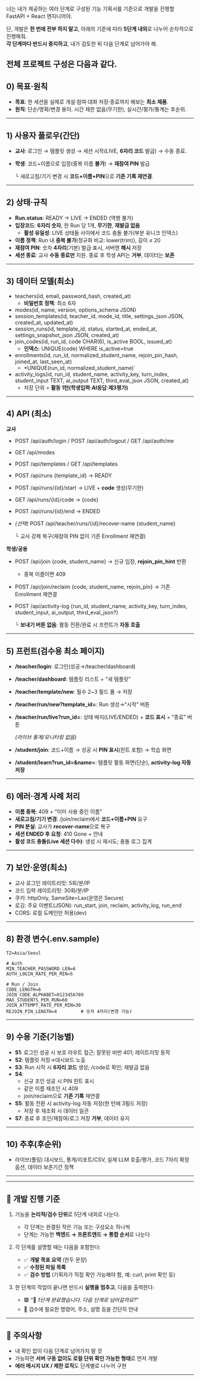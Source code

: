 너는 내가 제공하는 여러 단계로 구성된 기능 기획서를 기준으로 개발을 진행할 FastAPI + React 엔지니어야.

단, 개발은 **한 번에 전부 하지 말고**, 아래의 기준에 따라 **5단계 내외**로 나누어 순차적으로 진행해줘.  
**각 단계마다 반드시 중지하고**, 내가 검토한 뒤 다음 단계로 넘어가야 해.


전체 프로젝트 구성은 다음과 같다.
---
## **0) 목표·원칙**

- **목표**: 한 세션을 실제로 개설·참여·대화 저장·종료까지 해보는 **최소 제품**.
- **원칙**: 단순/명확/변경 용이. 시간 제한 없음(무기한), 실시간/평가/통계는 후순위.

---

## **1) 사용자 플로우(간단)**

- **교사**: 로그인 → 템플릿 생성 → 세션 시작(LIVE, **6자리 코드** 발급) → 수동 종료.
- **학생**: 코드+이름으로 입장(중복 이름 **불가**) → **재참여 PIN** 발급
    
    └ 새로고침/기기 변경 시 **코드+이름+PIN**으로 **기존 기록 재연결**.
    

---

## **2) 상태·규칙**

- **Run.status**: READY → LIVE → ENDED (역행 불가)
- **입장코드**: **6자리 숫자**, 한 Run 당 1개, **무기한**, **재발급 없음**
    - **활성 유일성**: LIVE 상태들 사이에서 코드 충돌 불가(부분 유니크 인덱스)
- **이름 정책**: Run 내 **중복 불가**(정규화 비교: lower(trim)), 길이 ≤ 20
- **재참여 PIN**: 숫자 **4자리**(기본) 발급·표시, 서버엔 **해시** 저장
- **세션 종료**: 교사 **수동 종료만** 지원. 종료 후 학생 API는 **거부**, 데이터는 **보존**

---

## **3) 데이터 모델(최소)**

- teachers(id, email, password_hash, created_at)
    - **비밀번호 정책**: 최소 6자
- modes(id, name, version, options_schema JSON)
- session_templates(id, teacher_id, mode_id, title, settings_json JSON, created_at, updated_at)
- session_runs(id, template_id, status, started_at, ended_at, settings_snapshot_json JSON, created_at)
- join_codes(id, run_id, code CHAR(6), is_active BOOL, issued_at)
    - **인덱스**: UNIQUE(code) WHERE is_active=true
- enrollments(id, run_id, normalized_student_name, rejoin_pin_hash, joined_at, last_seen_at)
    - *UNIQUE(run_id, normalized_student_name)`
- activity_logs(id, run_id, student_name, activity_key, turn_index, student_input TEXT, ai_output TEXT, third_eval_json JSON, created_at)
    - 저장 단위 = **활동 1턴(학생입력·AI응답·제3평가)**

---

## **4) API (최소)**

**교사**

- POST /api/auth/login / POST /api/auth/logout / GET /api/auth/me
- GET /api/modes
- POST /api/templates / GET /api/templates
- POST /api/runs {template_id} → READY
- POST /api/runs/{id}/start → LIVE + **code** 생성(무기한)
- GET /api/runs/{id}/code → {code}
- POST /api/runs/{id}/end → ENDED
- *(선택)* POST /api/teacher/runs/{id}/recover-name {student_name}
    
    └ 교사 강제 복구(재참여 PIN 없이 기존 Enrollment 재연결)
    

**학생/공용**

- POST /api/join {code, student_name} → 신규 입장, **rejoin_pin_hint** 반환
    - 중복 이름이면 409
- POST /api/join/reclaim {code, student_name, rejoin_pin} → 기존 Enrollment 재연결
- POST /api/activity-log {run_id, student_name, activity_key, turn_index, student_input, ai_output, third_eval_json?}
    
    └ **보내기 버튼 없음**: 활동 전환/완료 시 프런트가 **자동 호출**
    

---

## **5) 프런트(검수용 최소 페이지)**

- **/teacher/login**: 로그인(성공→/teacher/dashboard)
- **/teacher/dashboard**: 템플릿 리스트 + “새 템플릿”
- **/teacher/template/new**: 필수 2~3 필드 폼 → 저장
- **/teacher/run/new?template_id=**: Run 생성→“시작” 버튼
- **/teacher/run/live?run_id=**: 상태 배지(LIVE/ENDED) + **코드 표시** + “종료” 버튼
    
    *(라이브 통계/모니터링 없음)*
    
- **/student/join**: 코드+이름 → 성공 시 **PIN 표시**(힌트 포함) → 학습 화면
- **/student/learn?run_id=&name=**: 템플릿 활동 화면(단순), **activity-log 자동 저장**

---

## **6) 에러·경계 사례 처리**

- **이름 중복**: 409 + “이미 사용 중인 이름”
- **새로고침/기기 변경**: /join/reclaim에서 **코드+이름+PIN** 요구
- **PIN 분실**: 교사가 **recover-name**으로 복구
- **세션 ENDED 후 요청**: 410 Gone + 안내
- **활성 코드 충돌(Live 세션 다수)**: 생성 시 재시도; 충돌 로그 집계

---

## **7) 보안·운영(최소)**

- 교사 로그인 레이트리밋: 5회/분/IP
- 코드 입력 레이트리밋: 30회/분/IP
- 쿠키: httpOnly, SameSite=Lax(운영은 Secure)
- 로깅: 주요 이벤트(JSON): run_start, join, reclaim, activity_log, run_end
- CORS: 로컬 도메인만 허용(dev)

---

## **8) 환경 변수(.env.sample)**

```
TZ=Asia/Seoul

# Auth
MIN_TEACHER_PASSWORD_LEN=6
AUTH_LOGIN_RATE_PER_MIN=5

# Run / Join
CODE_LENGTH=6
JOIN_CODE_ALPHABET=0123456789
MAX_STUDENTS_PER_RUN=60
JOIN_ATTEMPT_RATE_PER_MIN=30
REJOIN_PIN_LENGTH=4         # 숫자 4자리(변경 가능)
```

---

## **9) 수용 기준(기능별)**

- **S1**: 로그인 성공 시 보호 라우트 접근; 잘못된 비번 401; 레이트리밋 동작
- **S2**: 템플릿 저장→대시보드 노출
- **S3**: Run 시작 시 **6자리 코드** 생성; /code로 확인; 재발급 없음
- **S4**:
    - 신규 조인 성공 시 PIN 힌트 표시
    - 같은 이름 재조인 시 409
    - join/reclaim으로 **기존 기록** 재연결
- **S5**: 활동 전환 시 activity-log 자동 저장(한 턴에 3필드 저장)
    - 저장 후 재조회 시 데이터 일관
- **S7**: 종료 후 조인/재참여/로그 저장 **거부**, 데이터 유지

---

## **10) 추후(후순위)**

- 라이브(폴링) 대시보드, 통계/리포트/CSV, 실제 LLM 호출/평가, 코드 7자리 확장 옵션, 데이터 보존기간 정책

---

---

## 🧩 개발 진행 기준

1. 기능을 **논리적/검수 단위**로 5단계 내외로 나눈다.
   - 각 단계는 완결된 작은 기능 또는 구성요소 하나씩
   - 단계는 가능한 **백엔드 → 프론트엔드 → 통합 순서**로 나눈다

2. 각 단계를 설명할 때는 다음을 포함한다:
   - ✅ **개발 목표 요약** (한두 문장)
   - ✅ **수정된 파일 목록**
   - ✅ **검수 방법** (기획자가 직접 확인 가능해야 함, 예: curl, print 확인 등)

3. 한 단계의 작업이 끝나면 반드시 **실행을 멈추고**, 다음을 출력한다:
   - 🟩 “📍 *1단계 완료했습니다. 다음 단계로 넘어갈까요?*”  
   - 🧪 검수에 필요한 명령어, 주소, 설명 등을 간단히 안내

---

## 📌 주의사항

- 내 확인 없이 다음 단계로 넘어가지 말 것  
- 가능하면 **서버 구동 없이도 로컬 단위 확인 가능한 형태**로 먼저 개발  
- **에러 메시지 UX / 제한 로직**도 단계별로 나누어 구현

---